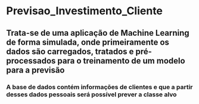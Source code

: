 # Previsao_Investimento_Cliente

## Trata-se de uma aplicação de Machine Learning de forma simulada, onde primeiramente os dados são carregados, tratados e pré-processados para o treinamento de um modelo para a previsão
### A base de dados contém informações de clientes e que a partir desses dados pessoais será possível prever a classe alvo


